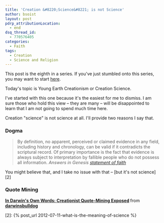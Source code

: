 ```yaml
---
title: 'Creation &#8220;Science&#8221; is not Science'
author: bsoist
layout: post
pdrp_attributionLocation:
  - end
dsq_thread_id:
  - 770576405
categories:
  - Faith
tags:
  - Creation
  - Science and Religion
---
```

This post is the eighth in a series. If you've just stumbled onto this series, you may want to start [here][1].

Today's topic is Young Earth Creationism or Creation Science.

I've started with this one because it's the easiest for me to dismiss. I am sure those who hold this view &#8211; they are many &#8211; will be disappointed to learn that I am not going to spend much time here.

Creation "science" is not science at all. I'll provide two reasons I say that.

### Dogma

> By definition, no apparent, perceived or claimed evidence in any field, including history and chronology, can be valid if it contradicts the scriptural record. Of primary importance is the fact that evidence is always subject to interpretation by fallible people who do not possess all information. <cite>Answers in Genesis <a href="http://www.answersingenesis.org/about/faith">statement of faith</a></cite>

You might believe that, and I take no issue with that &#8211; [but it's not science][2]

### Quote Mining

  <strong> <a href="http://www.slideshare.net/darwinsbulldog/in-darwins-own-words-creationist-quotemining-exposed" title="In Darwin&#39;s Own Words: Creationist Quote-Mining Exposed" target="_blank">In Darwin's Own Words: Creationist Quote-Mining Exposed</a> </strong> from <strong><a href="http://www.slideshare.net/darwinsbulldog" target="_blank">darwinsbulldog</a></strong>

[1]: /creation-evolution/
[2]: {% post_url 2012-07-11-what-is-the-meaning-of-science %}
